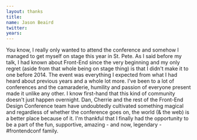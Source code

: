 ```yaml
---
layout: thanks
title:
name: Jason Beaird
twitter:
years:
---
```


You know, I really only wanted to attend the conference and somehow I managed to get myself on stage this year in St. Pete. As I said before my talk, I had known about Front-End since the very beginning and my only regret (aside from that whole being on stage thing) is that I didn't make it to one before 2014. The event was everything I expected from what I had heard about previous years and a whole lot more. I've been to a lot of conferences and the camaraderie, humility and passion of everyone present made it unlike any other. I know first-hand that this kind of community doesn't just happen overnight. Dan, Cherrie and the rest of the Front-End Design Conference team have undoubtedly cultivated something magical and regardless of whether the conference goes on, the world (& the web) is a better place because of it. I'm thankful that I finally had the opportunity to be a part of the fun, supportive, amazing - and now, legendary - #frontendconf family.
